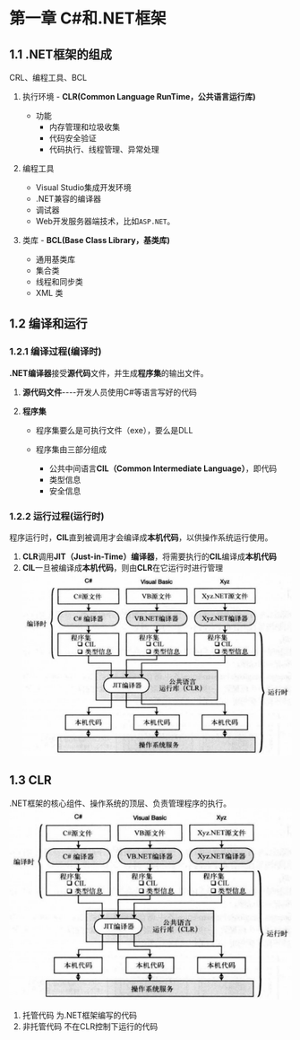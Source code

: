 # 第一章 C#和.NET框架

## 1.1 .NET框架的组成
CRL、编程工具、BCL
1. 执行环境 - **CLR(Common Language RunTime，公共语言运行库)**
   * 功能
      * 内存管理和垃圾收集
      * 代码安全验证
      * 代码执行、线程管理、异常处理
   
2. 编程工具
   * Visual Studio集成开发环境
   * .NET兼容的编译器
   * 调试器
   * Web开发服务器端技术，比如``ASP.NET``。

3. 类库 - **BCL(Base Class Library，基类库)**
   * 通用基类库
   * 集合类
   * 线程和同步类
   * XML 类

## 1.2 编译和运行
### 1.2.1 编译过程(编译时)
**.NET编译器**接受**源代码**文件，并生成**程序集**的输出文件。

1. **源代码文件**----开发人员使用C#等语言写好的代码
2. **程序集**
   
   * 程序集要么是可执行文件（exe），要么是DLL
  
   * 程序集由三部分组成
     * 公共中间语言**CIL（Common Intermediate Language）**，即代码 
     * 类型信息
     * 安全信息

### 1.2.2 运行过程(运行时)
程序运行时，**CIL**直到被调用才会编译成**本机代码**，以供操作系统运行使用。
1. **CLR**调用**JIT（Just-in-Time）编译器**，将需要执行的**CIL**编译成**本机代码**
2. **CIL**一旦被编译成**本机代码**，则由**CLR**在它运行时进行管理
![](images/1-1-编译时和运行时过程概览.png)

## 1.3 CLR
.NET框架的核心组件、操作系统的顶层、负责管理程序的执行。
![](images/1-1-编译时和运行时过程概览.png)
1. 托管代码
为.NET框架编写的代码
1. 非托管代码
不在CLR控制下运行的代码